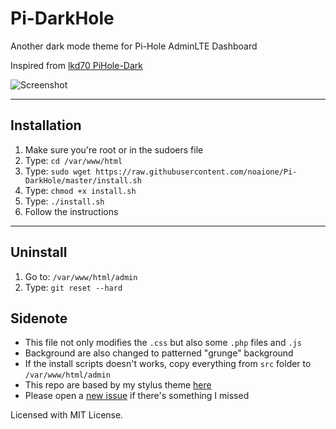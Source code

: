 # Pi-DarkHole
Another dark mode theme for Pi-Hole AdminLTE Dashboard

Inspired from [lkd70 PiHole-Dark](https://github.com/lkd70/PiHole-Dark/blob/master/README.md)

![Screenshot](https://puu.sh/CA4rg/ad54052dd5.png)

----------

## Installation

1. Make sure you're root or in the sudoers file
2. Type: `cd /var/www/html`
3. Type: `sudo wget https://raw.githubusercontent.com/noaione/Pi-DarkHole/master/install.sh`
4. Type: `chmod +x install.sh`
5. Type: `./install.sh`
6. Follow the instructions

----------

## Uninstall

1. Go to: `/var/www/html/admin`
2. Type: `git reset --hard`

## Sidenote
- This file not only modifies the `.css` but also some `.php` files and `.js`
- Background are also changed to patterned "grunge" background
- If the install scripts doesn't works, copy everything from `src` folder to `/var/www/html/admin`
- This repo are based by my stylus theme [here](https://github.com/noaione/stylus-theme#pi-darkhole-pi-hole-adminlte-dark-mode)
- Please open a [new issue](https://github.com/noaione/Pi-DarkHole/issues/new) if there's something I missed

Licensed with MIT License.